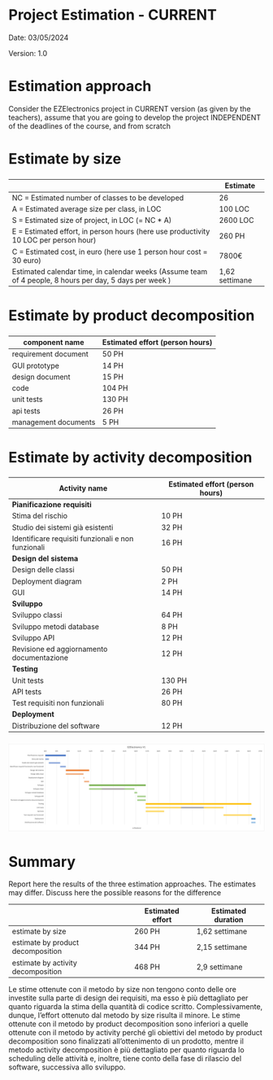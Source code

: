 # Project Estimation - CURRENT
Date:
03/05/2024

Version:
1.0

# Estimation approach
Consider the EZElectronics  project in CURRENT version (as given by the teachers), assume that you are going to develop the project INDEPENDENT of the deadlines of the course, and from scratch
# Estimate by size
### 
|             | Estimate                        |             
| ----------- | ------------------------------- |  
| NC =  Estimated number of classes to be developed   |  26              |             
|  A = Estimated average size per class, in LOC       |   100 LOC                    | 
| S = Estimated size of project, in LOC (= NC * A) | 2600 LOC |
| E = Estimated effort, in person hours (here use productivity 10 LOC per person hour)  |           260 PH                     |   
| C = Estimated cost, in euro (here use 1 person hour cost = 30 euro) | 7800€ | 
| Estimated calendar time, in calendar weeks (Assume team of 4 people, 8 hours per day, 5 days per week ) |    1,62 settimane          |               

# Estimate by product decomposition
### 
|         component name    | Estimated effort (person hours)   |             
| ----------- | ------------------------------- | 
|requirement document    | 50 PH |
| GUI prototype | 14 PH |
|design document | 15 PH|
|code | 104 PH |
| unit tests | 130 PH |
| api tests | 26 PH |
| management documents  | 5 PH |



# Estimate by activity decomposition
### 
|         Activity name    | Estimated effort (person hours)   |             
| ----------- | ------------------------------- | 
| **Pianificazione requisiti** | |
| Stima del rischio | 10 PH|
| Studio dei sistemi già esistenti | 32 PH |
| Identificare requisiti funzionali e non funzionali| 16 PH |
| **Design del sistema** | |
| Design delle classi | 50 PH |
| Deployment diagram | 2 PH|
| GUI | 14 PH |
| **Sviluppo** | |
| Sviluppo classi | 64 PH |
| Sviluppo metodi database | 8 PH |
| Sviluppo API | 12 PH |
| Revisione ed aggiornamento documentazione | 12 PH |
|**Testing** ||
| Unit tests | 130 PH|
| API tests | 26 PH |
| Test requisiti non funzionali | 80 PH |
|**Deployment**||
| Distribuzione del software | 12 PH |


###
![Gantt_v1](/assets/Gantt_v1.jpg)

# Summary

Report here the results of the three estimation approaches. The  estimates may differ. Discuss here the possible reasons for the difference

|             | Estimated effort                        |   Estimated duration |          
| ----------- | ------------------------------- | ---------------|
| estimate by size | 260 PH | 1,62 settimane
| estimate by product decomposition | 344 PH | 2,15 settimane
| estimate by activity decomposition | 468 PH | 2,9 settimane|


Le stime ottenute con il metodo by size non tengono conto delle ore investite sulla parte di design dei requisiti, ma esso è più dettagliato per quanto riguarda la stima della quantità di codice scritto. Complessivamente, dunque, l’effort ottenuto dal metodo by size risulta il minore.
Le stime ottenute con il metodo by product decomposition sono inferiori a quelle ottenute con il metodo by activity perché gli obiettivi del metodo by product decomposition sono finalizzati all’ottenimento di un prodotto, mentre il metodo activity decomposition è più dettagliato per quanto riguarda lo scheduling delle attività e, inoltre, tiene conto della fase di rilascio del software, successiva allo sviluppo.

